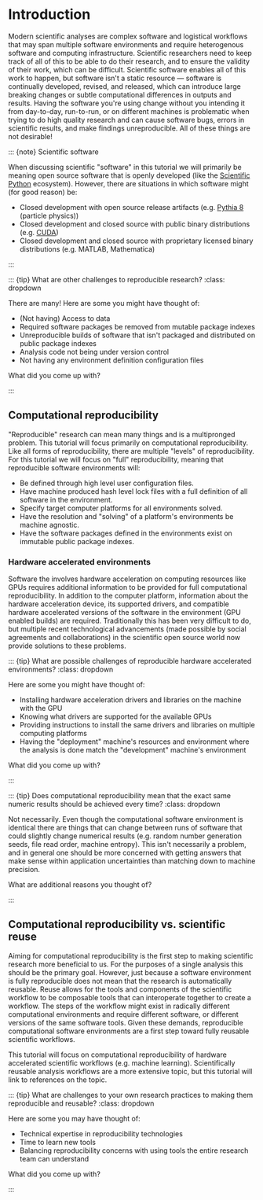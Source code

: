 # Introduction

Modern scientific analyses are complex software and logistical workflows that may span multiple software environments and require heterogenous software and computing infrastructure.
Scientific researchers need to keep track of all of this to be able to do their research, and to ensure the validity of their work, which can be difficult.
Scientific software enables all of this work to happen, but software isn't a static resource &mdash; software is continually developed, revised, and released, which can introduce large breaking changes or subtle computational differences in outputs and results.
Having the software you're using change without you intending it from day-to-day, run-to-run, or on different machines is problematic when trying to do high quality research and can cause software bugs, errors in scientific results, and make findings unreproducible.
All of these things are not desirable!

::: {note} Scientific software

When discussing scientific "software" in this tutorial we will primarily be meaning open source software that is openly developed (like the [Scientific Python](https://scientific-python.org/) ecosystem).
However, there are situations in which software might (for good reason) be:

* Closed development with open source release artifacts (e.g. [Pythia 8](https://gitlab.com/Pythia8/releases) (particle physics))
* Closed development and closed source with public binary distributions (e.g. [CUDA](https://developer.nvidia.com/cuda-zone))
* Closed development and closed source with proprietary licensed binary distributions (e.g. MATLAB, Mathematica)

:::

::: {tip} What are other challenges to reproducible research?
:class: dropdown

There are many! Here are some you might have thought of:

* (Not having) Access to data
* Required software packages be removed from mutable package indexes
* Unreproducible builds of software that isn't packaged and distributed on public package indexes
* Analysis code not being under version control
* Not having any environment definition configuration files

What did you come up with?

:::

## Computational reproducibility

"Reproducible" research can mean many things and is a multipronged problem.
This tutorial will focus primarily on computational reproducibility.
Like all forms of reproducibility, there are multiple "levels" of reproducibility.
For this tutorial we will focus on "full" reproducibility, meaning that reproducible software environments will:

* Be defined through high level user configuration files.
* Have machine produced hash level lock files with a full definition of all software in the environment.
* Specify target computer platforms for all environments solved.
* Have the resolution and "solving" of a platform's environments be machine agnostic.
* Have the software packages defined in the environments exist on immutable public package indexes.

### Hardware accelerated environments

Software the involves hardware acceleration on computing resources like GPUs requires additional information to be provided for full computational reproducibility.
In addition to the computer platform, information about the hardware acceleration device, its supported drivers, and compatible hardware accelerated versions of the software in the environment (GPU enabled builds) are required.
Traditionally this has been very difficult to do, but multiple recent technological advancements (made possible by social agreements and collaborations) in the scientific open source world now provide solutions to these problems.

::: {tip} What are possible challenges of reproducible hardware accelerated environments?
:class: dropdown

Here are some you might have thought of:

* Installing hardware acceleration drivers and libraries on the machine with the GPU
* Knowing what drivers are supported for the available GPUs
* Providing instructions to install the same drivers and libraries on multiple computing platforms
* Having the "deployment" machine's resources and environment where the analysis is done match the "development" machine's environment

What did you come up with?

:::

::: {tip} Does computational reproducibility mean that the exact same numeric results should be achieved every time?
:class: dropdown

Not necessarily.
Even though the computational software environment is identical there are things that can change between runs of software that could slightly change numerical results (e.g. random number generation seeds, file read order, machine entropy).
This isn't necessarily a problem, and in general one should be more concerned with getting answers that make sense within application uncertainties than matching down to machine precision.

What are additional reasons you thought of?

:::

## Computational reproducibility vs. scientific reuse

Aiming for computational reproducibility is the first step to making scientific research more beneficial to us.
For the purposes of a single analysis this should be the primary goal.
However, just because a software environment is fully reproducible does not mean that the research is automatically reusable.
Reuse allows for the tools and components of the scientific workflow to be composable tools that can interoperate together to
create a workflow.
The steps of the workflow might exist in radically different computational environments and require different software, or different versions of the same software tools.
Given these demands, reproducible computational software environments are a first step toward fully reusable scientific workflows.

This tutorial will focus on computational reproducibility of hardware accelerated scientific workflows (e.g. machine learning).
Scientifically reusable analysis workflows are a more extensive topic, but this tutorial will link to references on the topic.

::: {tip} What are challenges to your own research practices to making them reproducible and reusable?
:class: dropdown

Here are some you may have thought of:

* Technical expertise in reproducibility technologies
* Time to learn new tools
* Balancing reproducibility concerns with using tools the entire research team can understand

What did you come up with?

:::
